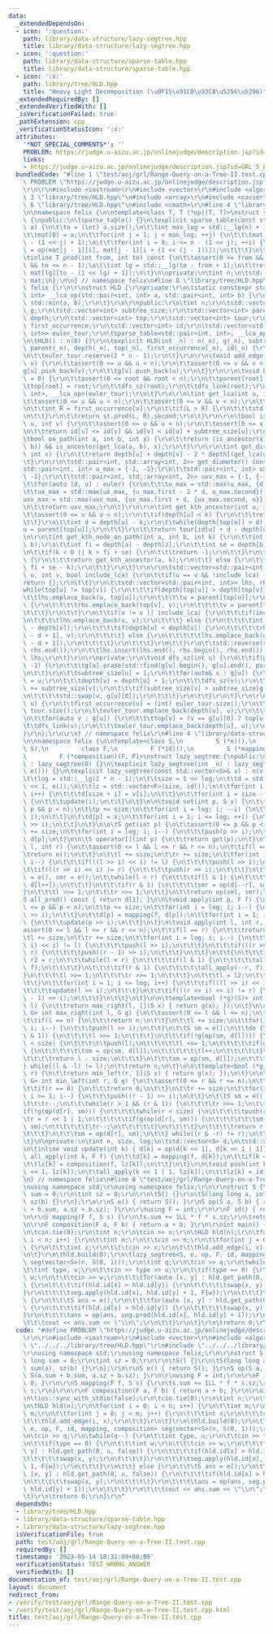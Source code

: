 ```yaml
---
data:
  _extendedDependsOn:
  - icon: ':question:'
    path: library/data-structure/lazy-segtree.hpp
    title: library/data-structure/lazy-segtree.hpp
  - icon: ':question:'
    path: library/data-structure/sparse-table.hpp
    title: library/data-structure/sparse-table.hpp
  - icon: ':x:'
    path: library/tree/HLD.hpp
    title: "Heavy Light Decomposition (\u8F15\u91CD\u93C8\u5256\u5206)"
  _extendedRequiredBy: []
  _extendedVerifiedWith: []
  _isVerificationFailed: true
  _pathExtension: cpp
  _verificationStatusIcon: ':x:'
  attributes:
    '*NOT_SPECIAL_COMMENTS*': ''
    PROBLEM: https://judge.u-aizu.ac.jp/onlinejudge/description.jsp?id=GRL_5_E
    links:
    - https://judge.u-aizu.ac.jp/onlinejudge/description.jsp?id=GRL_5_E
  bundledCode: "#line 1 \"test/aoj/grl/Range-Query-on-a-Tree-II.test.cpp\"\n#define\
    \ PROBLEM \"https://judge.u-aizu.ac.jp/onlinejudge/description.jsp?id=GRL_5_E\"\
    \r\n\r\n#include <iostream>\r\n#include <vector>\r\n#include <algorithm>\r\n#line\
    \ 3 \"library/tree/HLD.hpp\"\n#include <array>\r\n#include <cassert>\r\n#line\
    \ 6 \"library/tree/HLD.hpp\"\n#include <cmath>\r\n#line 4 \"library/data-structure/sparse-table.hpp\"\
    \n\nnamespace felix {\n\ntemplate<class T, T (*op)(T, T)>\nstruct sparse_table\
    \ {\npublic:\n\tsparse_table() {}\n\texplicit sparse_table(const std::vector<T>&\
    \ a) {\n\t\tn = (int) a.size();\n\t\tint max_log = std::__lg(n) + 1;\n\t\tmat.resize(max_log);\n\
    \t\tmat[0] = a;\n\t\tfor(int j = 1; j < max_log; ++j) {\n\t\t\tmat[j].resize(n\
    \ - (1 << j) + 1);\n\t\t\tfor(int i = 0; i <= n - (1 << j); ++i) {\n\t\t\t\tmat[j][i]\
    \ = op(mat[j - 1][i], mat[j - 1][i + (1 << (j - 1))]);\n\t\t\t}\n\t\t}\n\t}\n\n\
    \tinline T prod(int from, int to) const {\n\t\tassert(0 <= from && from <= to\
    \ && to <= n - 1);\n\t\tint lg = std::__lg(to - from + 1);\n\t\treturn op(mat[lg][from],\
    \ mat[lg][to - (1 << lg) + 1]);\n\t}\n\nprivate:\n\tint n;\n\tstd::vector<std::vector<T>>\
    \ mat;\n};\n\n} // namespace felix\n#line 8 \"library/tree/HLD.hpp\"\n\r\nnamespace\
    \ felix {\r\n\r\nstruct HLD {\r\nprivate:\r\n\tstatic constexpr std::pair<int,\
    \ int> __lca_op(std::pair<int, int> a, std::pair<int, int> b) {\r\n\t\treturn\
    \ std::min(a, b);\r\n\t}\r\n\r\npublic:\r\n\tint n;\r\n\tstd::vector<std::vector<int>>\
    \ g;\r\n\tstd::vector<int> subtree_size;\r\n\tstd::vector<int> parent;\r\n\tstd::vector<int>\
    \ depth;\r\n\tstd::vector<int> top;\r\n\tstd::vector<int> tour;\r\n\tstd::vector<int>\
    \ first_occurrence;\r\n\tstd::vector<int> id;\r\n\tstd::vector<std::pair<int,\
    \ int>> euler_tour;\r\n\tsparse_table<std::pair<int, int>, __lca_op> st;\r\n\r\
    \n\tHLD() : n(0) {}\r\n\texplicit HLD(int _n) : n(_n), g(_n), subtree_size(_n),\
    \ parent(_n), depth(_n), top(_n), first_occurrence(_n), id(_n) {\r\n\t\ttour.reserve(n);\r\
    \n\t\teuler_tour.reserve(2 * n - 1);\r\n\t}\r\n\r\n\tvoid add_edge(int u, int\
    \ v) {\r\n\t\tassert(0 <= u && u < n);\r\n\t\tassert(0 <= v && v < n);\r\n\t\t\
    g[u].push_back(v);\r\n\t\tg[v].push_back(u);\r\n\t}\r\n\r\n\tvoid build(int root\
    \ = 0) {\r\n\t\tassert(0 <= root && root < n);\r\n\t\tparent[root] = -1;\r\n\t\
    \ttop[root] = root;\r\n\t\tdfs_sz(root);\r\n\t\tdfs_link(root);\r\n\t\tst = sparse_table<std::pair<int,\
    \ int>, __lca_op>(euler_tour);\r\n\t}\r\n\r\n\tint get_lca(int u, int v) {\r\n\
    \t\tassert(0 <= u && u < n);\r\n\t\tassert(0 <= v && v < n);\r\n\t\tint L = first_occurrence[u];\r\
    \n\t\tint R = first_occurrence[v];\r\n\t\tif(L > R) {\r\n\t\t\tstd::swap(L, R);\r\
    \n\t\t}\r\n\t\treturn st.prod(L, R).second;\r\n\t}\r\n\r\n\tbool is_ancestor(int\
    \ u, int v) {\r\n\t\tassert(0 <= u && u < n);\r\n\t\tassert(0 <= v && v < n);\r\
    \n\t\treturn id[u] <= id[v] && id[v] < id[u] + subtree_size[u];\r\n\t}\r\n\r\n\
    \tbool on_path(int a, int b, int x) {\r\n\t\treturn (is_ancestor(x, a) || is_ancestor(x,\
    \ b)) && is_ancestor(get_lca(a, b), x);\r\n\t}\r\n\r\n\tint get_distance(int u,\
    \ int v) {\r\n\t\treturn depth[u] + depth[v] - 2 * depth[(get_lca(u, v))];\r\n\
    \t}\r\n\r\n\tstd::pair<int, std::array<int, 2>> get_diameter() const {\r\n\t\t\
    std::pair<int, int> u_max = {-1, -1};\r\n\t\tstd::pair<int, int> ux_max = {-1,\
    \ -1};\r\n\t\tstd::pair<int, std::array<int, 2>> uxv_max = {-1, {-1, -1}};\r\n\
    \t\tfor(auto [d, u] : euler) {\r\n\t\t\tu_max = std::max(u_max, {d, u});\r\n\t\
    \t\tux_max = std::max(ux_max, {u_max.first - 2 * d, u_max.second});\r\n\t\t\t\
    uxv_max = std::max(uxv_max, {ux_max.first + d, {ux_max.second, u}});\r\n\t\t}\r\
    \n\t\treturn uxv_max;\r\n\t}\r\n\r\n\tint get_kth_ancestor(int u, int k) {\r\n\
    \t\tassert(0 <= u && u < n);\r\n\t\tif(depth[u] < k) {\r\n\t\t\treturn -1;\r\n\
    \t\t}\r\n\t\tint d = depth[u] - k;\r\n\t\twhile(depth[top[u]] > d) {\r\n\t\t\t\
    u = parent[top[u]];\r\n\t\t}\r\n\t\treturn tour[id[u] + d - depth[u]];\r\n\t}\r\
    \n\r\n\tint get_kth_node_on_path(int a, int b, int k) {\r\n\t\tint z = get_lca(a,\
    \ b);\r\n\t\tint fi = depth[a] - depth[z];\r\n\t\tint se = depth[b] - depth[z];\r\
    \n\t\tif(k < 0 || k > fi + se) {\r\n\t\t\treturn -1;\r\n\t\t}\r\n\t\tif(k < fi)\
    \ {\r\n\t\t\treturn get_kth_ancestor(a, k);\r\n\t\t} else {\r\n\t\t\treturn get_kth_ancestor(b,\
    \ fi + se - k);\r\n\t\t}\r\n\t}\r\n\r\n\tstd::vector<std::pair<int, int>> get_path(int\
    \ u, int v, bool include_lca) {\r\n\t\tif(u == v && !include_lca) {\r\n\t\t\t\
    return {};\r\n\t\t}\r\n\t\tstd::vector<std::pair<int, int>> lhs, rhs;\r\n\t\t\
    while(top[u] != top[v]) {\r\n\t\t\tif(depth[top[u]] > depth[top[v]]) {\r\n\t\t\
    \t\tlhs.emplace_back(u, top[u]);\r\n\t\t\t\tu = parent[top[u]];\r\n\t\t\t} else\
    \ {\r\n\t\t\t\trhs.emplace_back(top[v], v);\r\n\t\t\t\tv = parent[top[v]];\r\n\
    \t\t\t}\r\n\t\t}\r\n\t\tif(u != v || include_lca) {\r\n\t\t\tif(include_lca) {\r\
    \n\t\t\t\tlhs.emplace_back(u, v);\r\n\t\t\t} else {\r\n\t\t\t\tint d = std::abs(depth[u]\
    \ - depth[v]);\r\n\t\t\t\tif(depth[u] < depth[v]) {\r\n\t\t\t\t\trhs.emplace_back(tour[id[v]\
    \ - d + 1], v);\r\n\t\t\t\t} else {\r\n\t\t\t\t\tlhs.emplace_back(u, tour[id[u]\
    \ - d + 1]);\r\n\t\t\t\t}\r\n\t\t\t}\r\n\t\t}\r\n\t\tstd::reverse(rhs.begin(),\
    \ rhs.end());\r\n\t\tlhs.insert(lhs.end(), rhs.begin(), rhs.end());\r\n\t\treturn\
    \ lhs;\r\n\t}\r\n\r\nprivate:\r\n\tvoid dfs_sz(int u) {\r\n\t\tif(parent[u] !=\
    \ -1) {\r\n\t\t\tg[u].erase(std::find(g[u].begin(), g[u].end(), parent[u]));\r\
    \n\t\t}\r\n\t\tsubtree_size[u] = 1;\r\n\t\tfor(auto& v : g[u]) {\r\n\t\t\tparent[v]\
    \ = u;\r\n\t\t\tdepth[v] = depth[u] + 1;\r\n\t\t\tdfs_sz(v);\r\n\t\t\tsubtree_size[u]\
    \ += subtree_size[v];\r\n\t\t\tif(subtree_size[v] > subtree_size[g[u][0]]) {\r\
    \n\t\t\t\tstd::swap(v, g[u][0]);\r\n\t\t\t}\r\n\t\t}\r\n\t}\r\n\r\n\tvoid dfs_link(int\
    \ u) {\r\n\t\tfirst_occurrence[u] = (int) euler_tour.size();\r\n\t\tid[u] = (int)\
    \ tour.size();\r\n\t\teuler_tour.emplace_back(depth[u], u);\r\n\t\ttour.push_back(u);\r\
    \n\t\tfor(auto v : g[u]) {\r\n\t\t\ttop[v] = (v == g[u][0] ? top[u] : v);\r\n\t\
    \t\tdfs_link(v);\r\n\t\t\teuler_tour.emplace_back(depth[u], u);\r\n\t\t}\r\n\t\
    }\r\n};\r\n\r\n} // namespace felix\r\n#line 4 \"library/data-structure/lazy-segtree.hpp\"\
    \n\nnamespace felix {\n\ntemplate<class S,\n         S (*e)(),\n         S (*op)(S,\
    \ S),\n         class F,\n         F (*id)(),\n         S (*mapping)(F, S),\n\
    \         F (*composition)(F, F)>\nstruct lazy_segtree {\npublic:\n\tlazy_segtree()\
    \ : lazy_segtree(0) {}\n\texplicit lazy_segtree(int _n) : lazy_segtree(std::vector<S>(_n,\
    \ e())) {}\n\texplicit lazy_segtree(const std::vector<S>& v) : n(v.size()) {\n\
    \t\tlog = std::__lg(2 * n - 1);\n\t\tsize = 1 << log;\n\t\td = std::vector<S>(size\
    \ << 1, e());\n\t\tlz = std::vector<F>(size, id());\n\t\tfor(int i = 0; i < n;\
    \ i++) {\n\t\t\td[size + i] = v[i];\n\t\t}\n\t\tfor(int i = size - 1; i; --i)\
    \ {\n\t\t\tupdate(i);\n\t\t}\n\t}\n\n\tvoid set(int p, S x) {\n\t\tassert(0 <=\
    \ p && p < n);\n\t\tp += size;\n\t\tfor(int i = log; i; --i) {\n\t\t\tpush(p >>\
    \ i);\n\t\t}\n\t\td[p] = x;\n\t\tfor(int i = 1; i <= log; ++i) {\n\t\t\tupdate(p\
    \ >> i);\n\t\t}\n\t}\n\n\tS get(int p) {\n\t\tassert(0 <= p && p < n);\n\t\tp\
    \ += size;\n\t\tfor(int i = log; i; i--) {\n\t\t\tpush(p >> i);\n\t\t}\n\t\treturn\
    \ d[p];\n\t}\n\n\tS operator[](int p) {\n\t\treturn get(p);\n\t}\n\n\tS prod(int\
    \ l, int r) {\n\t\tassert(0 <= l && l <= r && r <= n);\n\t\tif(l == r) {\n\t\t\
    \treturn e();\n\t\t}\n\t\tl += size;\n\t\tr += size;\n\t\tfor(int i = log; i;\
    \ i--) {\n\t\t\tif(((l >> i) << i) != l) {\n\t\t\t\tpush(l >> i);\n\t\t\t}\n\t\
    \t\tif(((r >> i) << i) != r) {\n\t\t\t\tpush(r >> i);\n\t\t\t}\n\t\t}\n\t\tS sml\
    \ = e(), smr = e();\n\t\twhile(l < r) {\n\t\t\tif(l & 1) {\n\t\t\t\tsml = op(sml,\
    \ d[l++]);\n\t\t\t}\n\t\t\tif(r & 1) {\n\t\t\t\tsmr = op(d[--r], smr);\n\t\t\t\
    }\n\t\t\tl >>= 1;\n\t\t\tr >>= 1;\n\t\t}\n\t\treturn op(sml, smr);\n\t}\n\n\t\
    S all_prod() const { return d[1]; }\n\n\tvoid apply(int p, F f) {\n\t\tassert(0\
    \ <= p && p < n);\n\t\tp += size;\n\t\tfor(int i = log; i; i--) {\n\t\t\tpush(p\
    \ >> i);\n\t\t}\n\t\td[p] = mapping(f, d[p]);\n\t\tfor(int i = 1; i <= log; i++)\
    \ {\n\t\t\tupdate(p >> i);\n\t\t}\n\t}\n\tvoid apply(int l, int r, F f) {\n\t\t\
    assert(0 <= l && l <= r && r <= n);\n\t\tif(l == r) {\n\t\t\treturn;\n\t\t}\n\t\
    \tl += size;\n\t\tr += size;\n\t\tfor(int i = log; i; i--) {\n\t\t\tif(((l >>\
    \ i) << i) != l) {\n\t\t\t\tpush(l >> i);\n\t\t\t}\n\t\t\tif(((r >> i) << i) !=\
    \ r) {\n\t\t\t\tpush((r - 1) >> i);\n\t\t\t}\n\t\t}\n\t\t{\n\t\t\tint l2 = l,\
    \ r2 = r;\n\t\t\twhile(l < r) {\n\t\t\t\tif(l & 1) {\n\t\t\t\t\tall_apply(l++,\
    \ f);\n\t\t\t\t}\n\t\t\t\tif(r & 1) {\n\t\t\t\t\tall_apply(--r, f);\n\t\t\t\t\
    }\n\t\t\t\tl >>= 1;\n\t\t\t\tr >>= 1;\n\t\t\t}\n\t\t\tl = l2;\n\t\t\tr = r2;\n\
    \t\t}\n\t\tfor(int i = 1; i <= log; i++) {\n\t\t\tif(((l >> i) << i) != l) {\n\
    \t\t\t\tupdate(l >> i);\n\t\t\t}\n\t\t\tif(((r >> i) << i) != r) {\n\t\t\t\tupdate((r\
    \ - 1) >> i);\n\t\t\t}\n\t\t}\n\t}\n\n\ttemplate<bool (*g)(S)> int max_right(int\
    \ l) {\n\t\treturn max_right(l, [](S x) { return g(x); });\n\t}\n\n\ttemplate<class\
    \ G> int max_right(int l, G g) {\n\t\tassert(0 <= l && l <= n);\n\t\tassert(g(e()));\n\
    \t\tif(l == n) {\n\t\t\treturn n;\n\t\t}\n\t\tl += size;\n\t\tfor(int i = log;\
    \ i; i--) {\n\t\t\tpush(l >> i);\n\t\t}\n\t\tS sm = e();\n\t\tdo {\n\t\t\twhile(!(l\
    \ & 1)) {\n\t\t\t\tl >>= 1;\n\t\t\t}\n\t\t\tif(!g(op(sm, d[l]))) {\n\t\t\t\twhile(l\
    \ < size) {\n\t\t\t\t\tpush(l);\n\t\t\t\t\tl <<= 1;\n\t\t\t\t\tif(g(op(sm, d[l])))\
    \ {\n\t\t\t\t\t\tsm = op(sm, d[l]);\n\t\t\t\t\t\tl++;\n\t\t\t\t\t}\n\t\t\t\t}\n\
    \t\t\t\treturn l - size;\n\t\t\t}\n\t\t\tsm = op(sm, d[l]);\n\t\t\tl++;\n\t\t\
    } while((l & -l) != l);\n\t\treturn n;\n\t}\n\n\ttemplate<bool (*g)(S)> int min_left(int\
    \ r) {\n\t\treturn min_left(r, [](S x) { return g(x); });\n\t}\n\n\ttemplate<class\
    \ G> int min_left(int r, G g) {\n\t\tassert(0 <= r && r <= n);\n\t\tassert(g(e()));\n\
    \t\tif(r == 0) {\n\t\t\treturn 0;\n\t\t}\n\t\tr += size;\n\t\tfor(int i = log;\
    \ i >= 1; i--) {\n\t\t\tpush((r - 1) >> i);\n\t\t}\n\t\tS sm = e();\n\t\tdo {\n\
    \t\t\tr--;\n\t\t\twhile(r > 1 && (r & 1)) {\n\t\t\t\tr >>= 1;\n\t\t\t}\n\t\t\t\
    if(!g(op(d[r], sm))) {\n\t\t\t\twhile(r < size) {\n\t\t\t\t\tpush(r);\n\t\t\t\t\
    \tr = r << 1 | 1;\n\t\t\t\t\tif(g(op(d[r], sm))) {\n\t\t\t\t\t\tsm = op(d[r],\
    \ sm);\n\t\t\t\t\t\tr--;\n\t\t\t\t\t}\n\t\t\t\t}\n\t\t\t\treturn r + 1 - size;\n\
    \t\t\t}\n\t\t\tsm = op(d[r], sm);\n\t\t} while((r & -r) != r);\n\t\treturn 0;\n\
    \t}\n\nprivate:\n\tint n, size, log;\n\tstd::vector<S> d;\n\tstd::vector<F> lz;\n\
    \n\tinline void update(int k) { d[k] = op(d[k << 1], d[k << 1 | 1]); }\n\n\tvoid\
    \ all_apply(int k, F f) {\n\t\td[k] = mapping(f, d[k]);\n\t\tif(k < size) {\n\t\
    \t\tlz[k] = composition(f, lz[k]);\n\t\t}\n\t}\n\n\tvoid push(int k) {\n\t\tall_apply(k\
    \ << 1, lz[k]);\n\t\tall_apply(k << 1 | 1, lz[k]);\n\t\tlz[k] = id();\n\t}\n};\n\
    \n} // namespace felix\n#line 8 \"test/aoj/grl/Range-Query-on-a-Tree-II.test.cpp\"\
    \nusing namespace std;\r\nusing namespace felix;\r\n\r\nstruct S {\r\n\tlong long\
    \ sum = 0;\r\n\tint sz = 0;\r\n\r\n\tS() {}\r\n\tS(long long a, int b) : sum(a),\
    \ sz(b) {}\r\n};\r\n\r\nS e() { return S(); }\r\nS op(S a, S b) { return S(a.sum\
    \ + b.sum, a.sz + b.sz); }\r\n\r\nusing F = int;\r\n\r\nF id() { return 0; }\r\
    \n\r\nS mapping(F f, S s) {\r\n\ts.sum += 1LL * f * s.sz;\r\n\treturn s;\r\n}\r\
    \n\r\nF composition(F a, F b) { return a + b; }\r\n\r\nint main() {\r\n\tios::sync_with_stdio(false);\r\
    \n\tcin.tie(0);\r\n\tint n;\r\n\tcin >> n;\r\n\tHLD hld(n);\r\n\tfor(int i = 0;\
    \ i < n; i++) {\r\n\t\tint m;\r\n\t\tcin >> m;\r\n\t\tfor(int j = 0; j < m; j++)\
    \ {\r\n\t\t\tint x;\r\n\t\t\tcin >> x;\r\n\t\t\thld.add_edge(i, x);\r\n\t\t}\r\
    \n\t}\r\n\thld.build(0);\r\n\tlazy_segtree<S, e, op, F, id, mapping, composition>\
    \ seg(vector<S>(n, S(0, 1)));\r\n\tint q;\r\n\tcin >> q;\r\n\twhile(q--) {\r\n\
    \t\tint type, u;\r\n\t\tcin >> type >> u;\r\n\t\tif(type == 0) {\r\n\t\t\tint\
    \ w;\r\n\t\t\tcin >> w;\r\n\t\t\tfor(auto [x, y] : hld.get_path(0, u, false))\
    \ {\r\n\t\t\t\tif(hld.id[x] > hld.id[y]) {\r\n\t\t\t\t\tswap(x, y);\r\n\t\t\t\t\
    }\r\n\t\t\t\tseg.apply(hld.id[x], hld.id[y] + 1, F{w});\r\n\t\t\t}\r\n\t\t} else\
    \ {\r\n\t\t\tS ans = e();\r\n\t\t\tfor(auto [x, y] : hld.get_path(0, u, false))\
    \ {\r\n\t\t\t\tif(hld.id[x] > hld.id[y]) {\r\n\t\t\t\t\tswap(x, y);\r\n\t\t\t\t\
    }\r\n\t\t\t\tans = op(ans, seg.prod(hld.id[x], hld.id[y] + 1));\r\n\t\t\t}\r\n\
    \t\t\tcout << ans.sum << \"\\n\";\r\n\t\t}\r\n\t}\r\n\treturn 0;\r\n}\r\n"
  code: "#define PROBLEM \"https://judge.u-aizu.ac.jp/onlinejudge/description.jsp?id=GRL_5_E\"\
    \r\n\r\n#include <iostream>\r\n#include <vector>\r\n#include <algorithm>\r\n#include\
    \ \"../../../library/tree/HLD.hpp\"\r\n#include \"../../../library/data-structure/lazy-segtree.hpp\"\
    \r\nusing namespace std;\r\nusing namespace felix;\r\n\r\nstruct S {\r\n\tlong\
    \ long sum = 0;\r\n\tint sz = 0;\r\n\r\n\tS() {}\r\n\tS(long long a, int b) :\
    \ sum(a), sz(b) {}\r\n};\r\n\r\nS e() { return S(); }\r\nS op(S a, S b) { return\
    \ S(a.sum + b.sum, a.sz + b.sz); }\r\n\r\nusing F = int;\r\n\r\nF id() { return\
    \ 0; }\r\n\r\nS mapping(F f, S s) {\r\n\ts.sum += 1LL * f * s.sz;\r\n\treturn\
    \ s;\r\n}\r\n\r\nF composition(F a, F b) { return a + b; }\r\n\r\nint main() {\r\
    \n\tios::sync_with_stdio(false);\r\n\tcin.tie(0);\r\n\tint n;\r\n\tcin >> n;\r\
    \n\tHLD hld(n);\r\n\tfor(int i = 0; i < n; i++) {\r\n\t\tint m;\r\n\t\tcin >>\
    \ m;\r\n\t\tfor(int j = 0; j < m; j++) {\r\n\t\t\tint x;\r\n\t\t\tcin >> x;\r\n\
    \t\t\thld.add_edge(i, x);\r\n\t\t}\r\n\t}\r\n\thld.build(0);\r\n\tlazy_segtree<S,\
    \ e, op, F, id, mapping, composition> seg(vector<S>(n, S(0, 1)));\r\n\tint q;\r\
    \n\tcin >> q;\r\n\twhile(q--) {\r\n\t\tint type, u;\r\n\t\tcin >> type >> u;\r\
    \n\t\tif(type == 0) {\r\n\t\t\tint w;\r\n\t\t\tcin >> w;\r\n\t\t\tfor(auto [x,\
    \ y] : hld.get_path(0, u, false)) {\r\n\t\t\t\tif(hld.id[x] > hld.id[y]) {\r\n\
    \t\t\t\t\tswap(x, y);\r\n\t\t\t\t}\r\n\t\t\t\tseg.apply(hld.id[x], hld.id[y] +\
    \ 1, F{w});\r\n\t\t\t}\r\n\t\t} else {\r\n\t\t\tS ans = e();\r\n\t\t\tfor(auto\
    \ [x, y] : hld.get_path(0, u, false)) {\r\n\t\t\t\tif(hld.id[x] > hld.id[y]) {\r\
    \n\t\t\t\t\tswap(x, y);\r\n\t\t\t\t}\r\n\t\t\t\tans = op(ans, seg.prod(hld.id[x],\
    \ hld.id[y] + 1));\r\n\t\t\t}\r\n\t\t\tcout << ans.sum << \"\\n\";\r\n\t\t}\r\n\
    \t}\r\n\treturn 0;\r\n}\r\n"
  dependsOn:
  - library/tree/HLD.hpp
  - library/data-structure/sparse-table.hpp
  - library/data-structure/lazy-segtree.hpp
  isVerificationFile: true
  path: test/aoj/grl/Range-Query-on-a-Tree-II.test.cpp
  requiredBy: []
  timestamp: '2023-05-14 18:31:09+08:00'
  verificationStatus: TEST_WRONG_ANSWER
  verifiedWith: []
documentation_of: test/aoj/grl/Range-Query-on-a-Tree-II.test.cpp
layout: document
redirect_from:
- /verify/test/aoj/grl/Range-Query-on-a-Tree-II.test.cpp
- /verify/test/aoj/grl/Range-Query-on-a-Tree-II.test.cpp.html
title: test/aoj/grl/Range-Query-on-a-Tree-II.test.cpp
---
```

